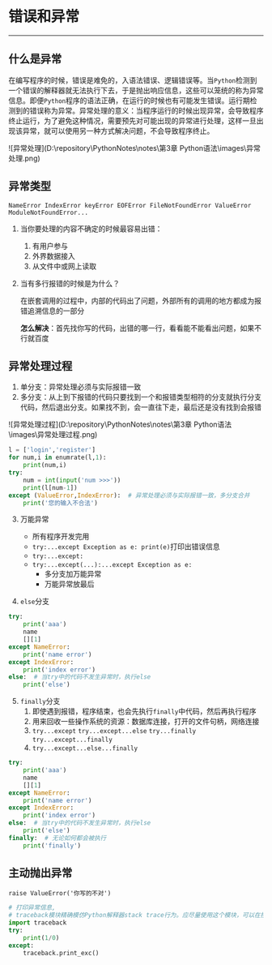 # 错误和异常

---

## 什么是异常

在编写程序的时候，错误是难免的，入语法错误、逻辑错误等。当`Python`检测到一个错误的解释器就无法执行下去，于是抛出响应信息，这些可以笼统的称为异常信息。即便`Python`程序的语法正确，在运行的时候也有可能发生错误。运行期检测到的错误称为异常。异常处理的意义：当程序运行的时候出现异常，会导致程序终止运行，为了避免这种情况，需要预先对可能出现的异常进行处理，这样一旦出现该异常，就可以使用另一种方式解决问题，不会导致程序终止。

![异常处理](D:\repository\PythonNotes\notes\第3章 Python语法\images\异常处理.png)

## 异常类型

`NameError IndexError keyError EOFError FileNotFoundError ValueError ModuleNotFoundError...`

1. 当你要处理的内容不确定的时候最容易出错：
   1. 有用户参与
   2. 外界数据接入
   3. 从文件中或网上读取

2. 当有多行报错的时候是为什么？

   在嵌套调用的过程中，内部的代码出了问题，外部所有的调用的地方都成为报错追溯信息的一部分

   **怎么解决**：首先找你写的代码，出错的哪一行，看看能不能看出问题，如果不行就百度

## 异常处理过程

1. 单分支：异常处理必须与实际报错一致
2. 多分支：从上到下报错的代码只要找到一个和报错类型相符的分支就执行分支代码，然后退出分支。如果找不到，会一直往下走，最后还是没有找到会报错

![异常处理过程](D:\repository\PythonNotes\notes\第3章 Python语法\images\异常处理过程.png)

```python
l = ['login','register']
for num,i in enumrate(l,1):
    print(num,i)
try:
    num = int(input('num >>>'))
    print(l[num-1])
except (ValueError,IndexError):  # 异常处理必须与实际报错一致，多分支合并
    print('您的输入不合法')
```

3. 万能异常

   - 所有程序开发完用
   - `try:...except Exception as e: print(e)`打印出错误信息
   - `try:...except:`
   - `try:...except(...):...except Exception as e:`
     - 多分支加万能异常
     - 万能异常放最后
4. `else`分支

```python
try:
    print('aaa')
    name
    [][1]
except NameError:
    print('name error')
except IndexError:
    print('index error')
else:  # 当try中的代码不发生异常时，执行else
    print('else')
```

5. `finally`分支
   1. 即使遇到报错，程序结束，也会先执行`finally`中代码，然后再执行程序
   2. 用来回收一些操作系统的资源：数据库连接，打开的文件句柄，网络连接
   3. `try...except`  `try...except...else`   `try...finally`   `try...except...finally`
   4. `try...except...else...finally`

```python
try:
    print('aaa')
    name
    [][1]
except NameError:
    print('name error')
except IndexError:
    print('index error')
else:  # 当try中的代码不发生异常时，执行else
    print('else')
finally:  # 无论如何都会被执行
    print('finally')
```

## 主动抛出异常

`raise ValueError('你写的不对')`

```python
# 打印异常信息,
# traceback模块精确模仿Python解释器stack trace行为。应尽量使用这个模块，可以在控制台更直观的显示异常
import traceback
try:
    print(1/0)
except:
    traceback.print_exc()
```

